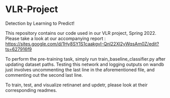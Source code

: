 # VLR-Project
Detection by Learning to Predict!

This repository contains our code used in our VLR project, Spring 2022.
Please take a look at our accompanying report :
https://sites.google.com/d/1Hy8SY1S1caakgvI-Qnl22Xl2yWqsAm0Z/edit?ts=627916f9

To perform the pre-training task, simply run train_baseline_classifier.py after updating dataset paths.
Testing this network and logging outputs on wandb just involves uncommenting the last line in the aforementioned file, and commenting out the second last line. 

To train, test, and visualize retinanet and updetr, please look at their corresponding readmes.
